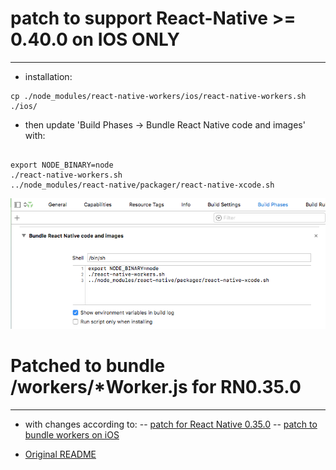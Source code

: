 # patch to support React-Native >= 0.40.0  on IOS ONLY
----------------------
- installation:
```
cp ./node_modules/react-native-workers/ios/react-native-workers.sh ./ios/

```
- then update 'Build Phases -> Bundle React Native code and images' with:
```

export NODE_BINARY=node
./react-native-workers.sh
../node_modules/react-native/packager/react-native-xcode.sh

```

![xcode](./images/xcode1.png)


# Patched to bundle /workers/*Worker.js for RN0.35.0
--------------------------------
- with changes according to:
-- [patch for React Native 0.35.0](https://github.com/drudge/react-native-workers)
-- [patch to bundle workers on iOS](https://github.com/devfd/react-native-workers/issues/21)

- [Original README](./README-orig.md)
